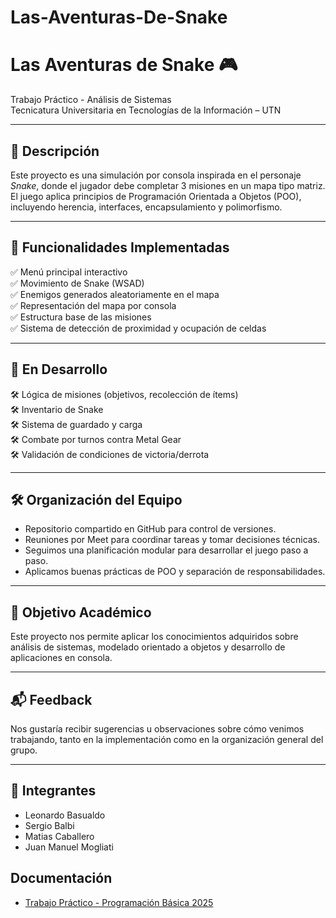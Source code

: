 # Las-Aventuras-De-Snake

# Las Aventuras de Snake 🎮

Trabajo Práctico - Análisis de Sistemas  
Tecnicatura Universitaria en Tecnologías de la Información – UTN

---

## 🧠 Descripción

Este proyecto es una simulación por consola inspirada en el personaje *Snake*, donde el jugador debe completar 3 misiones en un mapa tipo matriz. El juego aplica principios de Programación Orientada a Objetos (POO), incluyendo herencia, interfaces, encapsulamiento y polimorfismo.

---

## 🧩 Funcionalidades Implementadas

✅ Menú principal interactivo  
✅ Movimiento de Snake (WSAD)  
✅ Enemigos generados aleatoriamente en el mapa  
✅ Representación del mapa por consola  
✅ Estructura base de las misiones  
✅ Sistema de detección de proximidad y ocupación de celdas

---

## 🔄 En Desarrollo

🛠️ Lógica de misiones (objetivos, recolección de ítems)  
🛠️ Inventario de Snake  
🛠️ Sistema de guardado y carga  
🛠️ Combate por turnos contra Metal Gear  
🛠️ Validación de condiciones de victoria/derrota  

---

## 🛠️ Organización del Equipo

- Repositorio compartido en GitHub para control de versiones.
- Reuniones por Meet para coordinar tareas y tomar decisiones técnicas.
- Seguimos una planificación modular para desarrollar el juego paso a paso.
- Aplicamos buenas prácticas de POO y separación de responsabilidades.

---

## 📌 Objetivo Académico

Este proyecto nos permite aplicar los conocimientos adquiridos sobre análisis de sistemas, modelado orientado a objetos y desarrollo de aplicaciones en consola.

---

## 📬 Feedback

Nos gustaría recibir sugerencias u observaciones sobre cómo venimos trabajando, tanto en la implementación como en la organización general del grupo.

---

## 👥 Integrantes

- Leonardo Basualdo  
- Sergio Balbi 
- Matias Caballero
- Juan Manuel Mogliati




## Documentación

- [Trabajo Práctico - Programación Básica 2025](./Trabajo%20Práctico%20-%20Programación%20Básica%202025.pdf)


